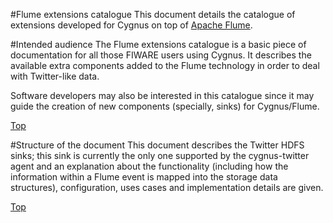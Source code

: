 #<a name="top"></a>Flume extensions catalogue
This document details the catalogue of extensions developed for Cygnus on top of [Apache Flume](https://flume.apache.org/).

#Intended audience
The Flume extensions catalogue is a basic piece of documentation for all those FIWARE users using Cygnus. It describes the available extra components added to the Flume technology in order to deal with Twitter-like data.

Software developers may also be interested in this catalogue since it may guide the creation of new components (specially, sinks) for Cygnus/Flume.

[Top](#top)

#Structure of the document
This document describes the Twitter HDFS sinks; this sink is currently the only one supported by the cygnus-twitter agent and an explanation about the functionality (including how the information within a Flume event is mapped into the storage data structures), configuration, uses cases and implementation details are given.

[Top](#top)